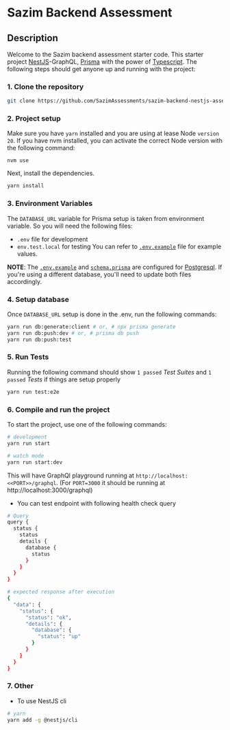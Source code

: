 # Sazim Backend Assessment

## Description

Welcome to the Sazim backend assessment starter code. This starter project [NestJS](https://github.com/nestjs/nest)-GraphQL, [Prisma](https://www.prisma.io/) with the power of [Typescript](https://www.typescriptlang.org/). The following steps should get anyone up and running with the project:

### 1. **Clone the repository**
```bash
git clone https://github.com/SazimAssessments/sazim-backend-nestjs-assessment-starter.git # <put_folder_name>
```
### 2. **Project setup** 

Make sure you have `yarn` installed and you are using at lease Node `version 20`.  If you have nvm installed, you can activate the correct Node version with the following command: 
```
nvm use
```

Next, install the dependencies.

```bash
yarn install
```

### 3. **Environment Variables**
 The `DATABASE_URL` variable for Prisma setup is taken from environment variable. So you will need the following files:
  - `.env` file for development
  - `env.test.local` for testing
You can refer to [`.env.example`](.env.example) file for example values. 
    
**NOTE**: The [`.env.example`](.env.example)  and [`schema.prisma`](prisma/schema.prisma) are configured for [Postgresql](https://www.postgresql.org/).  If you're using a different database, you'll need to update both files accordingly.

### 4. **Setup database**

Once `DATABASE_URL` setup is done in the .env, run the following commands:
```bash
yarn run db:generate:client # or, # npx prisma generate
yarn run db:push:dev # or, # prisma db push
yarn run db:push:test 
```

### 5. **Run Tests**

Running the following command should show `1 passed` *Test Suites* and `1 passed` *Tests* if things are setup properly

```bash
yarn run test:e2e
```


### 6. **Compile and run the project**

To start the project, use one of the following commands:

```bash
# development
yarn run start

# watch mode
yarn run start:dev
```

This will have GraphQl playground running at `http://localhost:<<PORT>>/graphql`. (For `PORT=3000` it should be running at http://localhost:3000/graphql)

- You can test endpoint with following health check query

```bash
# Query
query {
  status {
    status
    details {
      database {
        status
      }
    }
  }
}

# expected response after execution
{
  "data": {
    "status": {
      "status": "ok",
      "details": {
        "database": {
          "status": "up"
        }
      }
    }
  }
}
```


### 7. Other

- To use NestJS cli
```bash
# yarn
yarn add -g @nestjs/cli
```
